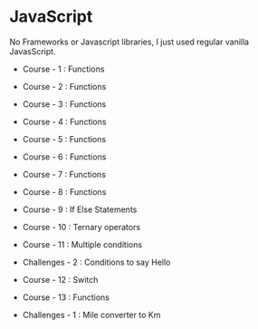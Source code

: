 # JavaScript

No Frameworks or Javascript libraries, I just used regular vanilla JavasScript.

- Course - 1 : Functions
- Course - 2 : Functions
- Course - 3 : Functions
- Course - 4 : Functions
- Course - 5 : Functions
- Course - 6 : Functions
- Course - 7 : Functions
- Course - 8 : Functions
- Course - 9 : If Else Statements
- Course - 10 : Ternary operators
- Course - 11 : Multiple conditions
- Challenges - 2 : Conditions to say Hello
- Course - 12 : Switch
- Course - 13 : Functions

- Challenges - 1 : Mile converter to Km

